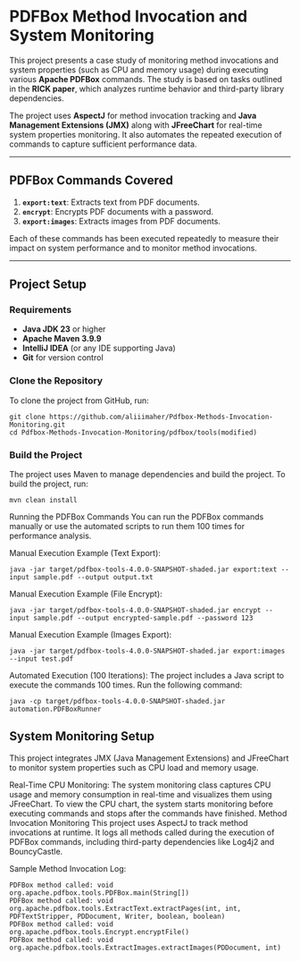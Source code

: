 # **PDFBox Method Invocation and System Monitoring**

This project presents a case study of monitoring method invocations and system properties (such as CPU and memory usage) during executing various **Apache PDFBox** commands. The study is based on tasks outlined in the **RICK paper**, which analyzes runtime behavior and third-party library dependencies.

The project uses **AspectJ** for method invocation tracking and **Java Management Extensions (JMX)** along with **JFreeChart** for real-time system properties monitoring. It also automates the repeated execution of commands to capture sufficient performance data.

---

## **PDFBox Commands Covered**
1. **`export:text`**: Extracts text from PDF documents.
2. **`encrypt`**: Encrypts PDF documents with a password.
3. **`export:images`**: Extracts images from PDF documents.

Each of these commands has been executed repeatedly to measure their impact on system performance and to monitor method invocations.

---

## **Project Setup**

### **Requirements**
- **Java JDK 23** or higher
- **Apache Maven 3.9.9**
- **IntelliJ IDEA** (or any IDE supporting Java)
- **Git** for version control

### **Clone the Repository**

To clone the project from GitHub, run:

```
git clone https://github.com/aliiimaher/Pdfbox-Methods-Invocation-Monitoring.git
cd Pdfbox-Methods-Invocation-Monitoring/pdfbox/tools(modified)
```
### Build the Project
The project uses Maven to manage dependencies and build the project. To build the project, run:

```
mvn clean install
```

Running the PDFBox Commands
You can run the PDFBox commands manually or use the automated scripts to run them 100 times for performance analysis.

Manual Execution Example (Text Export):
```
java -jar target/pdfbox-tools-4.0.0-SNAPSHOT-shaded.jar export:text --input sample.pdf --output output.txt
```
Manual Execution Example (File Encrypt):
```
java -jar target/pdfbox-tools-4.0.0-SNAPSHOT-shaded.jar encrypt --input sample.pdf --output encrypted-sample.pdf --password 123
```
Manual Execution Example (Images Export):
```
java -jar target/pdfbox-tools-4.0.0-SNAPSHOT-shaded.jar export:images --input test.pdf
```
Automated Execution (100 Iterations): The project includes a Java script to execute the commands 100 times. Run the following command:
```
java -cp target/pdfbox-tools-4.0.0-SNAPSHOT-shaded.jar automation.PDFBoxRunner
```

## System Monitoring Setup
This project integrates JMX (Java Management Extensions) and JFreeChart to monitor system properties such as CPU load and memory usage.

Real-Time CPU Monitoring:
The system monitoring class captures CPU usage and memory consumption in real-time and visualizes them using JFreeChart. To view the CPU chart, the system starts monitoring before executing commands and stops after the commands have finished.
Method Invocation Monitoring
This project uses AspectJ to track method invocations at runtime. It logs all methods called during the execution of PDFBox commands, including third-party dependencies like Log4j2 and BouncyCastle.

Sample Method Invocation Log:
```
PDFBox method called: void org.apache.pdfbox.tools.PDFBox.main(String[])
PDFBox method called: void org.apache.pdfbox.tools.ExtractText.extractPages(int, int, PDFTextStripper, PDDocument, Writer, boolean, boolean)
PDFBox method called: void org.apache.pdfbox.tools.Encrypt.encryptFile()
PDFBox method called: void org.apache.pdfbox.tools.ExtractImages.extractImages(PDDocument, int)
```





